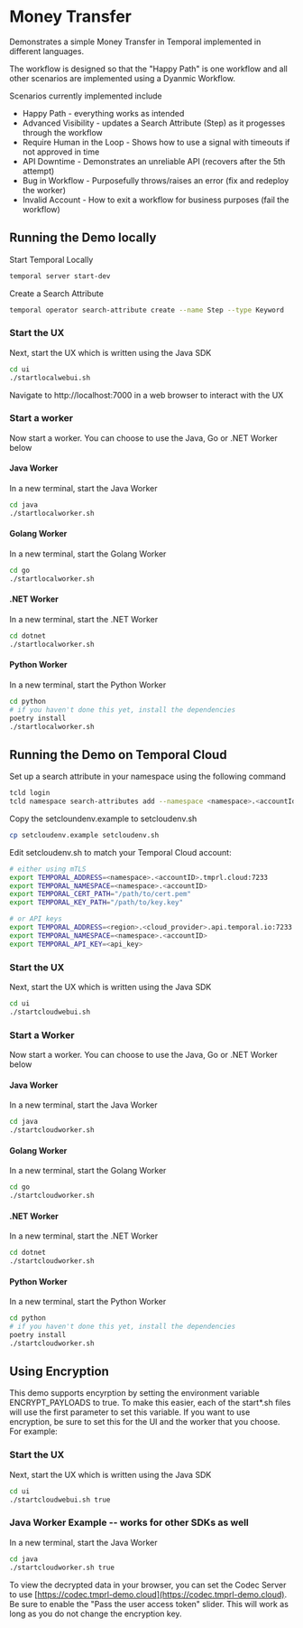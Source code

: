 # Money Transfer 
Demonstrates a simple Money Transfer in Temporal implemented in different languages. 

The workflow is designed so that the "Happy Path" is one workflow and all other scenarios are implemented using a Dyanmic Workflow.

Scenarios currently implemented include
* Happy Path                - everything works as intended
* Advanced Visibility       - updates a Search Attribute (Step) as it progesses through the workflow
* Require Human in the Loop - Shows how to use a signal with timeouts if not approved in time
* API Downtime              - Demonstrates an unreliable API (recovers after the 5th attempt)
* Bug in Workflow           - Purposefully throws/raises an error (fix and redeploy the worker)
* Invalid Account           - How to exit a workflow for business purposes (fail the workflow)

## Running the Demo locally
Start Temporal Locally

```bash
temporal server start-dev
```

Create a Search Attribute 
```bash
temporal operator search-attribute create --name Step --type Keyword
```

### Start the UX 
Next, start the UX which is written using the Java SDK

```bash
cd ui
./startlocalwebui.sh
```

Navigate to http://localhost:7000 in a web browser to interact with the UX

### Start a worker

Now start a worker. You can choose to use the Java, Go or .NET Worker below

#### Java Worker
In a new terminal, start the Java Worker 
```bash
cd java
./startlocalworker.sh
```

#### Golang Worker
In a new terminal, start the Golang Worker

```bash
cd go
./startlocalworker.sh
```

#### .NET Worker
In a new terminal, start the .NET Worker

```bash
cd dotnet
./startlocalworker.sh
```

#### Python Worker
In a new terminal, start the Python Worker

```bash
cd python
# if you haven't done this yet, install the dependencies
poetry install
./startlocalworker.sh
```

## Running the Demo on Temporal Cloud
Set up a search attribute in your namespace using the following command

```bash
tcld login
tcld namespace search-attributes add --namespace <namespace>.<accountId> --search-attribute "Step=Keyword"
```

Copy the setcloundenv.example to setcloudenv.sh 
```bash
cp setcloudenv.example setcloudenv.sh
```

Edit setcloudenv.sh to match your Temporal Cloud account:
```bash
# either using mTLS
export TEMPORAL_ADDRESS=<namespace>.<accountID>.tmprl.cloud:7233
export TEMPORAL_NAMESPACE=<namespace>.<accountID>
export TEMPORAL_CERT_PATH="/path/to/cert.pem"
export TEMPORAL_KEY_PATH="/path/to/key.key"

# or API keys
export TEMPORAL_ADDRESS=<region>.<cloud_provider>.api.temporal.io:7233
export TEMPORAL_NAMESPACE=<namespace>.<accountID>
export TEMPORAL_API_KEY=<api_key>
```

### Start the UX 
Next, start the UX which is written using the Java SDK

```bash
cd ui
./startcloudwebui.sh
```

### Start a Worker

Now start a worker. You can choose to use the Java, Go or .NET Worker below

#### Java Worker
In a new terminal, start the Java Worker
```bash
cd java
./startcloudworker.sh
```

#### Golang Worker
In a new terminal, start the Golang Worker

```bash
cd go
./startcloudworker.sh
```

#### .NET Worker
In a new terminal, start the .NET Worker

```bash
cd dotnet
./startcloudworker.sh
```

#### Python Worker
In a new terminal, start the Python Worker

```bash
cd python
# if you haven't done this yet, install the dependencies
poetry install
./startcloudworker.sh
```

## Using Encryption
This demo supports encyrption by setting the environment variable ENCRYPT_PAYLOADS to true. To make this easier, each of the start*.sh files will use the first parameter to set this variable. If you want to use encryption, be sure to set this for the UI and the worker that you choose. For example:

### Start the UX 
Next, start the UX which is written using the Java SDK

```bash
cd ui
./startcloudwebui.sh true
```

### Java Worker Example -- works for other SDKs as well
In a new terminal, start the Java Worker
```bash
cd java
./startcloudworker.sh true
```

To view the decrypted data in your browser, you can set the Codec Server to use [https://codec.tmprl-demo.cloud](https://codec.tmprl-demo.cloud). Be sure to enable the "Pass the user access token" slider. This will work as long as you do not change the encryption key. 
